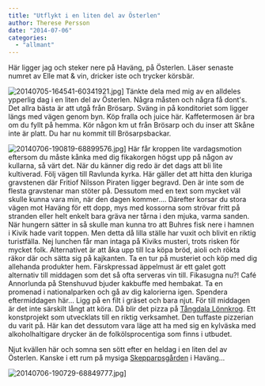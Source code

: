 ```yaml
---
title: "Utflykt i en liten del av Österlen"
author: Therese Persson
date: "2014-07-06"
categories: 
  - "allmant"
---
```


Här ligger jag och steker nere på Haväng, på Österlen. Läser senaste numret av Elle mat & vin, dricker iste och trycker körsbär.  
  
![20140705-164541-60341921.jpg](/static/img/20140705-164541-60341921.jpg)]
Tänkte dela med mig av en alldeles ypperlig dag i en liten del av Österlen. Några måsten och några få dont's. Det allra bästa är att utgå från Brösarp. Sväng in på konditoriet som ligger längs med vägen genom byn. Köp fralla och juice här. Kaffetermosen är bra om du fyllt på hemma. Kör någon km ut från Brösarp och du inser att Skåne inte är platt. Du har nu kommit till Brösarpsbackar.  
  
![20140706-190819-68899576.jpg](/static/img/20140706-190819-68899576.jpg)]
Här får kroppen lite vardagsmotion eftersom du måste kånka med dig fikakorgen högst upp på någon av kullarna, så värt det. När du känner dig redo är det dags att bli lite kultiverad. Följ vägen till Ravlunda kyrka. Här gäller det att hitta den kluriga gravstenen där Fritiof Nilsson Piraten ligger begravd. Den är inte som de flesta gravstenar man stöter på. Dessutom med en text som mycket väl skulle kunna vara min, när den dagen kommer.... Därefter korsar du stora vägen mot Haväng för ett dopp, mys med kossorna som strövar fritt på stranden eller helt enkelt bara gräva ner tårna i den mjuka, varma sanden. När hungern sätter in så skulle man kunna tro att Buhres fisk nere i hamnen i Kivik hade varit toppen. Men detta då lilla ställe har vuxit och blivit en riktig turistfälla. Nej lunchen får man intaga på Kiviks musteri, trots risken för mycket folk. Alternativet är att åka upp till Ica köpa bröd, aioli och rökta räkor där och sätta sig på kajkanten. Ta en tur på musteriet och köp med dig allehanda produkter hem. Färskpressad äppelmust är ett galet gott alternativ till middagen som det så ofta serveras vin till. Fikasugna nu?! Café Annorlunda på Stenshuvud bjuder kakbuffe med hembakat. Ta en promenad i nationalparken och gå av dig kalorierna igen. Spendera eftermiddagen här... Ligg på en filt i gräset och bara njut. För till middagen är det inte särskilt långt att köra. Då blir det pizza på [Tångdala Lönnkrog](https://osterlentips.se/2014/04/konstigaste-pizzan-ater-du-har-tangdala-lonnkrog/). Ett konstprojekt som utvecklats till en riktig verksamhet. Den tuffaste pizzerian du varit på. Här kan det dessutom vara läge att ha med sig en kylväska med alkoholhaltigare drycker än de folkölsprocentiga som finns i utbudet.

Njut kvällen här och somna sen sött efter en heldag i en liten del av Österlen. Kanske i ett rum på mysiga [Skepparpsgården](https://www.stfhavang.com) i Haväng...  
  
![20140706-190729-68849777.jpg](/static/img/20140706-190729-68849777.jpg)]
